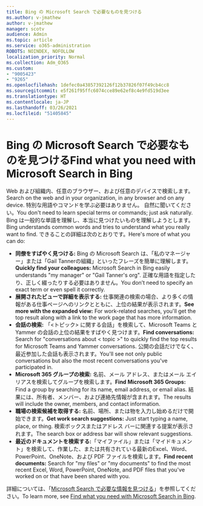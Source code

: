 ```yaml
---
title: Bing の Microsoft Search で必要なものを見つける
ms.author: v-jmathew
author: v-jmathew
manager: scotv
audience: Admin
ms.topic: article
ms.service: o365-administration
ROBOTS: NOINDEX, NOFOLLOW
localization_priority: Normal
ms.collection: Adm_O365
ms.custom:
- "9005423"
- "9265"
ms.openlocfilehash: 1defec0a43857392126f12b37826f07f49cb4cc8
ms.sourcegitcommit: e5f261f95ffc6074cce89e62ef8c4e9fd519d3ee
ms.translationtype: HT
ms.contentlocale: ja-JP
ms.lasthandoff: 03/26/2021
ms.locfileid: "51405845"
---
```

# <a name="find-what-you-need-with-microsoft-search-in-bing"></a><span data-ttu-id="44d61-102">Bing の Microsoft Search で必要なものを見つける</span><span class="sxs-lookup"><span data-stu-id="44d61-102">Find what you need with Microsoft Search in Bing</span></span>

<span data-ttu-id="44d61-103">Web および組織内、任意のブラウザー、および任意のデバイスで検索します。</span><span class="sxs-lookup"><span data-stu-id="44d61-103">Search on the web and in your organization, in any browser and on any device.</span></span> <span data-ttu-id="44d61-104">特別な用語やコマンドを学ぶ必要はありません。 自然に聞いてください。</span><span class="sxs-lookup"><span data-stu-id="44d61-104">You don't need to learn special terms or commands; just ask naturally.</span></span> <span data-ttu-id="44d61-105">Bing は一般的な単語を理解し、本当に見つけたいものを理解しようとします。</span><span class="sxs-lookup"><span data-stu-id="44d61-105">Bing understands common words and tries to understand what you really want to find.</span></span> <span data-ttu-id="44d61-106">できることの詳細は次のとおりです。</span><span class="sxs-lookup"><span data-stu-id="44d61-106">Here's more of what you can do:</span></span>

- <span data-ttu-id="44d61-107">**同僚をすばやく見つける:** Bing の Microsoft Search は、「私のマネージャー」または「Gail Tannerの組織」といったフレーズを簡単に理解します。</span><span class="sxs-lookup"><span data-stu-id="44d61-107">**Quickly find your colleagues:** Microsoft Search in Bing easily understands "my manager" or "Gail Tanner's org".</span></span> <span data-ttu-id="44d61-108">正確な用語を指定したり、正しく綴ったりする必要はありません。</span><span class="sxs-lookup"><span data-stu-id="44d61-108">You don’t need to specify an exact term or even spell it correctly.</span></span>
- <span data-ttu-id="44d61-109">**展開されたビューで詳細を表示する:** 仕事関連の検索の場合、より多くの情報がある仕事ページへのリンクとともに、上位の結果が表示されます。</span><span class="sxs-lookup"><span data-stu-id="44d61-109">**See more with the expanded view:** For work-related searches, you'll get the top result along with a link to the work page that has more information.</span></span>
- <span data-ttu-id="44d61-110">**会話の検索:** 「<トピック> に関する会話」を検索して、Microsoft Teams と Yammer の会話の上位の結果をすばやく見つけます。</span><span class="sxs-lookup"><span data-stu-id="44d61-110">**Find conversations:** Search for "conversations about < topic >" to quickly find the top results for Microsoft Teams and Yammer conversations.</span></span> <span data-ttu-id="44d61-111">公開の会話だけでなく、最近参加した会話も表示されます。</span><span class="sxs-lookup"><span data-stu-id="44d61-111">You'll see not only public conversations but also the most recent conversations you've participated in.</span></span>
- <span data-ttu-id="44d61-112">**Microsoft 365 グループの検索:** 名前、メール アドレス、またはメール エイリアスを検索してグループを検索します。</span><span class="sxs-lookup"><span data-stu-id="44d61-112">**Find Microsoft 365 Groups:** Find a group by searching for its name, email address, or email alias.</span></span> <span data-ttu-id="44d61-113">結果には、所有者、メンバー、および連絡先情報が含まれます。</span><span class="sxs-lookup"><span data-stu-id="44d61-113">The results will include the owner, members, and contact information.</span></span>
- <span data-ttu-id="44d61-114">**職場の検索候補を取得する:** 名前、場所、または物を入力し始めるだけで開始できます。</span><span class="sxs-lookup"><span data-stu-id="44d61-114">**Get work search suggestions:** Just start typing a name, place, or thing.</span></span> <span data-ttu-id="44d61-115">検索ボックスまたはアドレス バーに関連する提案が表示されます。</span><span class="sxs-lookup"><span data-stu-id="44d61-115">The search box or address bar will show relevant suggestions.</span></span>
- <span data-ttu-id="44d61-116">**最近のドキュメントを検索する:**「マイファイル」または「マイドキュメント」を検索して、作業した、または共有されている最新のExcel、Word、PowerPoint、OneNote、および PDF ファイルを検索します。</span><span class="sxs-lookup"><span data-stu-id="44d61-116">**Find recent documents:** Search for "my files" or "my documents" to find the most recent Excel, Word, PowerPoint, OneNote, and PDF files that you've worked on or that have been shared with you.</span></span>

<span data-ttu-id="44d61-117">詳細については、「[Microsoft Search で必要な情報を見つける](https://go.microsoft.com/fwlink/?linkid=2149027)」を参照してください。</span><span class="sxs-lookup"><span data-stu-id="44d61-117">To learn more, see [Find what you need with Microsoft Search in Bing](https://go.microsoft.com/fwlink/?linkid=2149027).</span></span>
